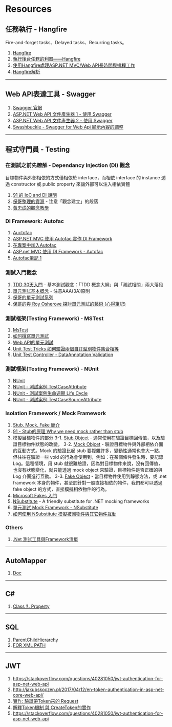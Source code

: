 # Resources

## 任務執行 - Hangfire
Fire-and-forget tasks、Delayed tasks、Recurring tasks。  

1. [Hangfire](https://www.hangfire.io/)
2. [執行後台任務的利器——Hangfire](https://read01.com/zh-tw/7O4E4n.html#.WjeT1zd-VhE)
3. [使用Hangfire處理ASP.NET MVC/Web API長時間與排程工作](http://blog.kkbruce.net/2015/09/hangfire-aspnet-mvc-webapi.html#.WjeT0jd-VhE)
4. [Hangfire解析](https://kknews.cc/zh-tw/other/6nz5obv.html)

------------

## Web API表達工具 - Swagger
 
1. [Swagger 官網](https://swagger.io/)
2. [ASP.NET Web API 文件產生器 1 - 使用 Swagger ](http://kevintsengtw.blogspot.tw/2015/12/aspnet-web-api-swagger.html)
3. [ASP.NET Web API 文件產生器 2 - 使用 Swagger ](http://blog.kkbruce.net/2015/04/aspnet-web-api-2-swagger.html)
4. [Swashbuckle - Swagger for Web Api 顯示內容的調整 ](http://kevintsengtw.blogspot.tw/2015/12/swashbuckle-swagger-for-web-api.html)

------------

## 程式守門員 - Testing

### 在測試之前先瞭解 - Dependancy Injection (DI) 觀念
目標物件與外部相依的方式僅相依於 interface，而相依 interface 的 instance 透過 constructor 或 public property 來讓外部可以注入相依實體
1. [91 的 IoC and DI 說明](https://dotblogs.com.tw/hatelove/2009/10/02/10894)
2. [保哥整理的資源](https://blog.miniasp.com/post/2009/09/27/Unity-Application-Block-and-ASPNET-MVC-Learning-Resources.aspx) - 注意「觀念建立」的段落
3. [黃忠成的觀念教學](http://blog.csdn.net/code6421/article/details/1282139)

### DI Framework: Autofac
1. [Auctofac](https://autofac.org/)
2. [ASP.NET MVC 使用 Autofac 實作 DI Framework](https://dotblogs.com.tw/chonny/2016/09/12/132259)
3. [在專案中加入Autofac](https://ithelp.ithome.com.tw/articles/10133301)
4. [ASP.net MVC 使用 DI Framework - Autofac](https://dotblogs.com.tw/mantou1201/2014/06/13/145527)
5. [Autofac筆記 1](http://blog.darkthread.net/post-2011-06-07-autofac-notes-1.aspx)

### 測試入門觀念
1. [TDD 30天入門](https://dotblogs.com.tw/hatelove/2013/01/11/learning-tdd-in-30-days-catalog-and-reference) - 基本測試觀念：「TDD 概念大綱」與「測試相關」兩大落段
2. [單元測試基本概念](https://msdn.microsoft.com/zh-tw/library/hh694602.aspx) - 注意AAA(3A)原則
3. [保哥的單元測試系列](https://blog.miniasp.com/category/Unit-Testing.aspx)
4. [保哥的與 Roy Osherove 探討單元測試的藝術 (心得筆記)](https://blog.miniasp.com/post/2010/02/21/The-Art-of-Unit-Testing-with-Roy-Osherove-Notes.aspx)

### 測試框架(Testing Framework) - MSTest
1. [MsTest](https://docs.microsoft.com/zh-tw/visualstudio/test/unit-test-your-code)
2. [如何撰寫單元測試](https://dotblogs.com.tw/hatelove/2012/11/07/learning-tdd-in-30-days-day3-how-to-write-a-unit-test-code)
3. [Web API的單元測試](https://docs.microsoft.com/en-us/aspnet/web-api/overview/testing-and-debugging/unit-testing-with-aspnet-web-api)
4. [Unit Test Tricks 如何驗證兩個自訂型別物件集合相等](https://dotblogs.com.tw/hatelove/2014/06/06/how-to-assert-two-collection-equal)
5. [Unit Test Controller - DataAnnotation Validation](http://geekswithblogs.net/80n/archive/2012/03/13/unittesting-controller-dataannotation-validation-in-mvc3--modelstate.isvalid-always-true.aspx)

### 測試框架(Testing Framework) - NUnit
1. [NUnit](http://nunit.org/)
2. [NUnit - 測試案例 TestCaseAttribute](https://blog.johnwu.cc/article/nunit-test-case-attribute.html)
3. [NUnit - 測試案例生命週期 Life Cycle](https://blog.johnwu.cc/article/nunit-life-cycle.html)
4. [NUnit - 測試案例 TestCaseSourceAttribute](https://blog.johnwu.cc/article/nunit-test-case-source-attribute.html)

### Isolation Framework / Mock Framework
1. [Stub, Mock, Fake 簡介](https://dotblogs.com.tw/hatelove/2012/11/29/learning-tdd-in-30-days-day7-unit-testing-stub-mock-and-fake-object-introduction)
2. [91 - Stub的原理 Why we need mock rather than stub](https://dotblogs.com.tw/hatelove/2010/08/14/stub-and-mock-by-nunit)
2. 模擬目標物件的部分
    3-1. [Stub Objcet](https://www.microsoft.com/en-us/research/project/stubs-lightweight-test-stubs-for-net/) - 通常使用在驗證目標回傳值，以及驗證目標物件狀態的改變。
    3-2. [Mock Objcet](https://blog.miniasp.com/post/2010/09/16/ASPNET-MVC-Unit-Testing-Part-03-Using-Mock-moq.aspx) - 驗證目標物件與外部相依介面的互動方式。Mock 的驗證比起 stub 要複雜許多，變動性通常也會大一點，但往往在驗證一些 void 的行為會使用到，例如：在某個條件發生時，要記錄 Log。這種情境，用 stub 就很難驗證，因為對目標物件來說，沒有回傳值，也沒有狀態變化，就只能透過 mock object 來驗證，目標物件是否正確的與Log 介面進行互動。
    3-3. [Fake Object]() - 當目標物件使用到靜態方法，或 .net framework 本身的物件，甚至於針對一般直接相依的物件，我們都可以透過 fake object 的方式，直接模擬相依物件的行為。
3. [Microsoft Fakes 入門](http://www.huanlintalk.com/2012/10/microsoft-fakes.html)
4. [NSubstitute](http://nsubstitute.github.io/) - A friendly substitute for .NET mocking frameworks
5. [單元測試 Mock Framework - NSubstitute](https://dotblogs.com.tw/yc421206/2015/02/16/149495)
6. [如何使用 NSubstitute 模擬被測物件與其它物件互動](https://dotblogs.com.tw/yc421206/2015/02/17/149512)


### Others
1. [.Net 測試工具與Framework清單](https://github.com/dariusz-wozniak/List-of-Testing-Tools-and-Frameworks-for-.NET/blob/master/README.md)

------------

## AutoMapper
1. [Doc](http://docs.automapper.org/en/stable/Getting-started.html)

------------

## C#
1. [Class **?.** Property](https://stackoverflow.com/questions/28352072/what-does-question-mark-and-dot-operator-mean-in-c-sharp-6-0)

------------

## SQL
1. [ParentChildHierarchy](https://www.codeproject.com/Articles/818694/SQL-queries-to-manage-hierarchical-or-parent-child)
2. [FOR XML PATH](https://dotblogs.com.tw/kevinya/2012/06/01/72553)

------------
## JWT
1. https://stackoverflow.com/questions/40281050/jwt-authentication-for-asp-net-web-api
2. http://jakubskoczen.pl/2017/04/12/en-token-authentication-in-asp-net-core-web-api/
3. [實作:  驗證帶Token來的 Request](https://stormpath.com/blog/token-authentication-asp-net-core)
4. [解釋Token機制 與 CreateToken的實作](http://jakubskoczen.pl/2017/04/12/en-token-authentication-in-asp-net-core-web-api/)
5. https://stackoverflow.com/questions/40281050/jwt-authentication-for-asp-net-web-api